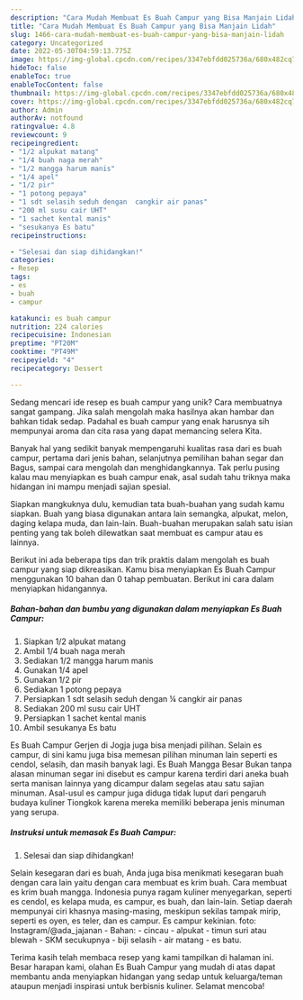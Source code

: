 ```yaml
---
description: "Cara Mudah Membuat Es Buah Campur yang Bisa Manjain Lidah"
title: "Cara Mudah Membuat Es Buah Campur yang Bisa Manjain Lidah"
slug: 1466-cara-mudah-membuat-es-buah-campur-yang-bisa-manjain-lidah
category: Uncategorized
date: 2022-05-30T04:59:13.775Z
image: https://img-global.cpcdn.com/recipes/3347ebfdd025736a/680x482cq70/es-buah-campur-foto-resep-utama.jpg
hideToc: false
enableToc: true
enableTocContent: false
thumbnail: https://img-global.cpcdn.com/recipes/3347ebfdd025736a/680x482cq70/es-buah-campur-foto-resep-utama.jpg
cover: https://img-global.cpcdn.com/recipes/3347ebfdd025736a/680x482cq70/es-buah-campur-foto-resep-utama.jpg
author: Admin
authorAv: notfound
ratingvalue: 4.8
reviewcount: 9
recipeingredient:
- "1/2 alpukat matang"
- "1/4 buah naga merah"
- "1/2 mangga harum manis"
- "1/4 apel"
- "1/2 pir"
- "1 potong pepaya"
- "1 sdt selasih seduh dengan  cangkir air panas"
- "200 ml susu cair UHT"
- "1 sachet kental manis"
- "sesukanya Es batu"
recipeinstructions:

- "Selesai dan siap dihidangkan!"
categories:
- Resep
tags:
- es
- buah
- campur

katakunci: es buah campur 
nutrition: 224 calories
recipecuisine: Indonesian
preptime: "PT20M"
cooktime: "PT49M"
recipeyield: "4"
recipecategory: Dessert

---
```





Sedang mencari ide resep es buah campur yang unik? Cara membuatnya sangat gampang. Jika salah mengolah maka hasilnya akan hambar dan bahkan tidak sedap. Padahal es buah campur yang enak harusnya sih mempunyai aroma dan cita rasa yang dapat memancing selera Kita.





Banyak hal yang sedikit banyak mempengaruhi kualitas rasa dari es buah campur, pertama dari jenis bahan, selanjutnya pemilihan bahan segar dan Bagus, sampai cara mengolah dan menghidangkannya. Tak perlu pusing kalau mau menyiapkan es buah campur enak,      asal sudah tahu triknya maka hidangan ini mampu menjadi sajian spesial.














Siapkan mangkuknya dulu, kemudian tata buah-buahan yang sudah kamu siapkan. Buah yang biasa digunakan antara lain semangka, alpukat, melon, daging kelapa muda, dan lain-lain. Buah-buahan merupakan salah satu isian penting yang tak boleh dilewatkan saat membuat es campur atau es lainnya.






Berikut ini ada beberapa tips dan trik praktis dalam mengolah es buah campur yang siap dikreasikan. Kamu bisa menyiapkan Es Buah Campur menggunakan 10 bahan dan 0 tahap pembuatan. Berikut ini cara dalam menyiapkan hidangannya.

<!--inarticleads1-->

##### Bahan-bahan dan bumbu yang digunakan dalam menyiapkan Es Buah Campur:

1. Siapkan 1/2 alpukat matang
1. Ambil 1/4 buah naga merah
1. Sediakan 1/2 mangga harum manis
1. Gunakan 1/4 apel
1. Gunakan 1/2 pir
1. Sediakan 1 potong pepaya
1. Persiapkan 1 sdt selasih seduh dengan ¼ cangkir air panas
1. Sediakan 200 ml susu cair UHT
1. Persiapkan 1 sachet kental manis
1. Ambil sesukanya Es batu


Es Buah Campur Gerjen di Jogja juga bisa menjadi pilihan. Selain es campur, di sini kamu juga bisa memesan pilihan minuman lain seperti es cendol, selasih, dan masih banyak lagi. Es Buah Mangga Besar Bukan tanpa alasan minuman segar ini disebut es campur karena terdiri dari aneka buah serta manisan lainnya yang dicampur dalam segelas atau satu sajian minuman. Asal-usul es campur juga diduga tidak luput dari pengaruh budaya kuliner Tiongkok karena mereka memiliki beberapa jenis minuman yang serupa. 

<!--inarticleads2-->

##### Instruksi untuk memasak Es Buah Campur:


1. Selesai dan siap dihidangkan!

Selain kesegaran dari es buah, Anda juga bisa menikmati kesegaran buah dengan cara lain yaitu dengan cara membuat es krim buah. Cara membuat es krim buah mangga. Indonesia punya ragam kuliner menyegarkan, seperti es cendol, es kelapa muda, es campur, es buah, dan lain-lain. Setiap daerah mempunyai ciri khasnya masing-masing, meskipun sekilas tampak mirip, seperti es oyen, es teler, dan es campur. Es campur kekinian. foto: Instagram/@ada_jajanan - Bahan: - cincau - alpukat - timun suri atau blewah - SKM secukupnya - biji selasih - air matang - es batu. 

Terima kasih telah membaca resep yang kami tampilkan di halaman ini. Besar harapan kami, olahan Es Buah Campur yang mudah di atas dapat membantu anda menyiapkan hidangan yang sedap untuk keluarga/teman ataupun menjadi inspirasi untuk berbisnis kuliner. Selamat mencoba!
